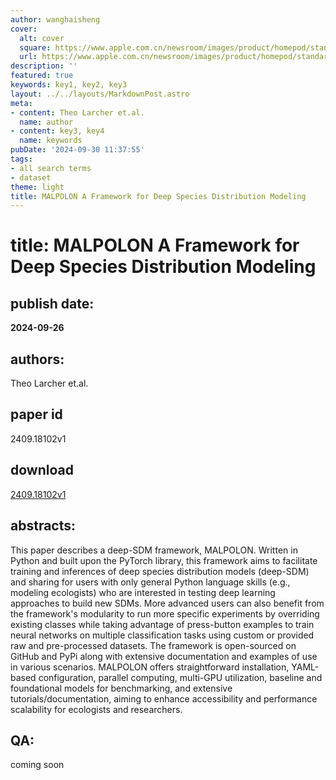 ```yaml
---
author: wanghaisheng
cover:
  alt: cover
  square: https://www.apple.com.cn/newsroom/images/product/homepod/standard/Apple-HomePod-hero-230118_big.jpg.large_2x.jpg
  url: https://www.apple.com.cn/newsroom/images/product/homepod/standard/Apple-HomePod-hero-230118_big.jpg.large_2x.jpg
description: ''
featured: true
keywords: key1, key2, key3
layout: ../../layouts/MarkdownPost.astro
meta:
- content: Theo Larcher et.al.
  name: author
- content: key3, key4
  name: keywords
pubDate: '2024-09-30 11:37:55'
tags:
- all search terms
- dataset
theme: light
title: MALPOLON A Framework for Deep Species Distribution Modeling
---
```


# title: MALPOLON A Framework for Deep Species Distribution Modeling 
## publish date: 
**2024-09-26** 
## authors: 
  Theo Larcher et.al. 
## paper id
2409.18102v1
## download
[2409.18102v1](http://arxiv.org/abs/2409.18102v1)
## abstracts:
This paper describes a deep-SDM framework, MALPOLON. Written in Python and built upon the PyTorch library, this framework aims to facilitate training and inferences of deep species distribution models (deep-SDM) and sharing for users with only general Python language skills (e.g., modeling ecologists) who are interested in testing deep learning approaches to build new SDMs. More advanced users can also benefit from the framework's modularity to run more specific experiments by overriding existing classes while taking advantage of press-button examples to train neural networks on multiple classification tasks using custom or provided raw and pre-processed datasets. The framework is open-sourced on GitHub and PyPi along with extensive documentation and examples of use in various scenarios. MALPOLON offers straightforward installation, YAML-based configuration, parallel computing, multi-GPU utilization, baseline and foundational models for benchmarking, and extensive tutorials/documentation, aiming to enhance accessibility and performance scalability for ecologists and researchers.
## QA:
coming soon
